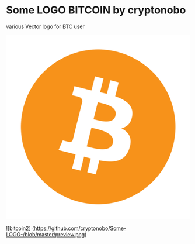 # Some LOGO BITCOIN by cryptonobo
  various Vector logo for BTC user

![bitcoin](https://github.com/cryptonobo/Some-LOGO-/blob/master/Bitcoin.png)

![bitcoin2] (https://github.com/cryptonobo/Some-LOGO-/blob/master/preview.png)

